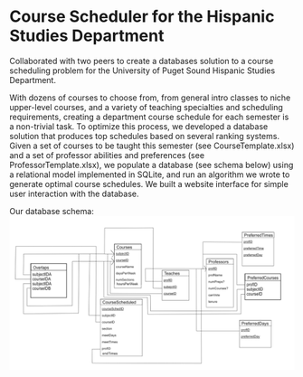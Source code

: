 # Course Scheduler for the Hispanic Studies Department

Collaborated with two peers to create a databases solution to a course scheduling problem for the University of Puget Sound Hispanic Studies Department. 

With dozens of courses to choose from, from general intro classes to niche upper-level courses, and a variety of teaching specialties and scheduling requirements, creating a department course schedule for each semester is a non-trivial task. To optimize this process, we developed a database solution that produces top schedules based on several ranking systems. Given a set of courses to be taught this semester (see CourseTemplate.xlsx) and a set of professor abilities and preferences (see ProfessorTemplate.xlsx), we populate a database (see schema below) using a relational model implemented in SQLite, and run an algorithm we wrote to generate optimal course schedules. We built a website interface for simple user interaction with the database. 

Our database schema:
![](schema.png)
